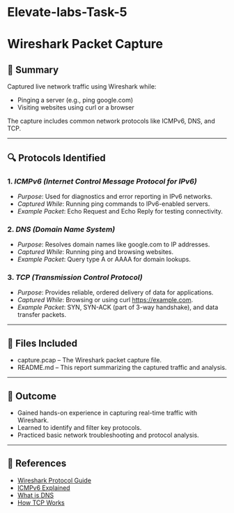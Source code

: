 # Elevate-labs-Task-5
#  Wireshark Packet Capture

## 📄 Summary
Captured live network traffic using Wireshark while:
- Pinging a server (e.g., ping google.com)
- Visiting websites using curl or a browser

The capture includes common network protocols like ICMPv6, DNS, and TCP.

---

## 🔍 Protocols Identified

### 1. *ICMPv6 (Internet Control Message Protocol for IPv6)*
- *Purpose*: Used for diagnostics and error reporting in IPv6 networks.
- *Captured While*: Running ping commands to IPv6-enabled servers.
- *Example Packet*: Echo Request and Echo Reply for testing connectivity.

### 2. *DNS (Domain Name System)*
- *Purpose*: Resolves domain names like google.com to IP addresses.
- *Captured While*: Running ping and browsing websites.
- *Example Packet*: Query type A or AAAA for domain lookups.

### 3. *TCP (Transmission Control Protocol)*
- *Purpose*: Provides reliable, ordered delivery of data for applications.
- *Captured While*: Browsing or using curl https://example.com.
- *Example Packet*: SYN, SYN-ACK (part of 3-way handshake), and data transfer packets.

---

## 📁 Files Included
- capture.pcap – The Wireshark packet capture file.
- README.md – This report summarizing the captured traffic and analysis.

---

## 🎯 Outcome
- Gained hands-on experience in capturing real-time traffic with Wireshark.
- Learned to identify and filter key protocols.
- Practiced basic network troubleshooting and protocol analysis.

---

## 📎 References
- [Wireshark Protocol Guide](https://wiki.wireshark.org/ProtocolReference)
- [ICMPv6 Explained](https://www.cloudflare.com/learning/ddos/glossary/internet-control-message-protocol/)
- [What is DNS](https://www.cloudflare.com/learning/dns/what-is-dns/)
- [How TCP Works](https://www.cloudflare.com/learning/ddos/glossary/transmission-control-protocol-tcp/)

